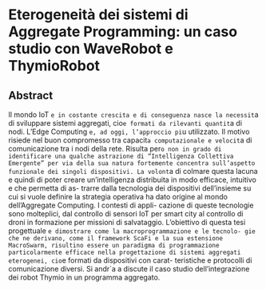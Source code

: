 # Eterogeneità dei sistemi di Aggregate Programming: un caso studio con WaveRobot e ThymioRobot

## Abstract

Il mondo IoT `e in costante crescita e di conseguenza nasce la necessit`a di sviluppare
sistemi aggregati, cio`e formati da rilevanti quantit`a di nodi. L’Edge Computing
`e, ad oggi, l’approccio pi`u utilizzato. Il motivo risiede nel buon compromesso tra
capacit`a computazionale e velocit`a di comunicazione tra i nodi della rete. Risulta
per`o non in grado di identificare una qualche astrazione di “Intelligenza Collettiva
Emergente” per via della sua natura fortemente concentra sull’aspetto funzionale
dei singoli dispositivi. La volont`a di colmare questa lacuna e quindi di poter
creare un’intelligenza distribuita in modo efficace, intuitivo e che permetta di as-
trarre dalla tecnologia dei dispositivi dell’insieme su cui si vuole definire la strategia
operativa ha dato origine al mondo dell’Aggregate Computing. I contesti di appli-
cazione di queste tecnologie sono molteplici, dal controllo di sensori IoT per smart
city al controllo di droni in formazione per missioni di salvataggio. L’obiettivo di
questa tesi progettuale `e dimostrare come la macroprogrammazione e le tecnolo-
gie che ne derivano, come il framework ScaFi e la sua estensione MacroSwarm,
risultino essere un paradigma di programmazione particolarmente efficace nella
progettazione di sistemi aggregati eterogenei, cio`e formati da dispositivi con carat-
teristiche e protocolli di comunicazione diversi. Si andr`a a discute il caso studio
dell’integrazione dei robot Thymio in un programma aggregato.
